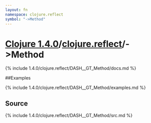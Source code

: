 ```yaml
---
layout: fn
namespace: clojure.reflect
symbol: "->Method"
---
```


# [Clojure 1.4.0](../../)/[clojure.reflect](../)/->Method

{% include 1.4.0/clojure.reflect/DASH__GT_Method/docs.md %}

##Examples

{% include 1.4.0/clojure.reflect/DASH__GT_Method/examples.md %}
## Source
{% include 1.4.0/clojure.reflect/DASH__GT_Method/src.md %}

